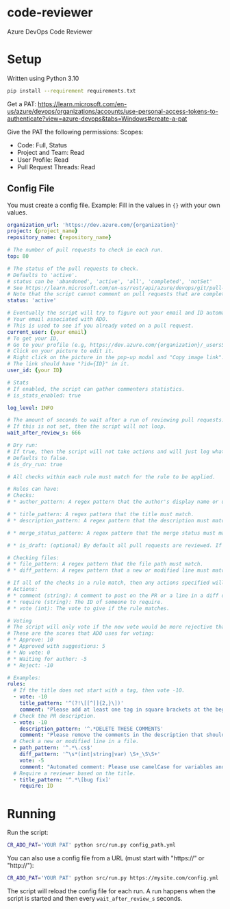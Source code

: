 # code-reviewer
Azure DevOps Code Reviewer

# Setup
Written using Python 3.10

```bash
pip install --requirement requirements.txt
```

Get a PAT: https://learn.microsoft.com/en-us/azure/devops/organizations/accounts/use-personal-access-tokens-to-authenticate?view=azure-devops&tabs=Windows#create-a-pat

Give the PAT the following permissions:
Scopes:
* Code: Full, Status
* Project and Team: Read
* User Profile: Read
* Pull Request Threads: Read

## Config File
You must create a config file.
Example:
Fill in the values in `{}` with your own values.
```yaml
organization_url: 'https://dev.azure.com/{organization}'
project: {project_name}
repository_name: {repository_name}

# The number of pull requests to check in each run.
top: 80

# The status of the pull requests to check.
# Defaults to 'active'.
# status can be 'abandoned', 'active', 'all', 'completed', 'notSet'
# See https://learn.microsoft.com/en-us/rest/api/azure/devops/git/pull-requests/get-pull-requests?view=azure-devops-rest-7.1&tabs=HTTP#pullrequeststatus for more information.
# Note that the script cannot comment on pull requests that are completed because the diff cannot be computed.
status: 'active'

# Eventually the script will try to figure out your email and ID automatically.
# Your email associated with ADO.
# This is used to see if you already voted on a pull request.
current_user: {your email}
# To get your ID,
# Go to your profile (e.g, https://dev.azure.com/{organization}/_usersSettings/about).
# Click on your picture to edit it.
# Right click on the picture in the pop-up modal and "Copy image link".
# The link should have "?id={ID}" in it.
user_id: {your ID}

# Stats
# If enabled, the script can gather commenters statistics.
# is_stats_enabled: true

log_level: INFO

# The amount of seconds to wait after a run of reviewing pull requests.
# If this is not set, then the script will not loop.
wait_after_review_s: 666

# Dry run:
# If true, then the script will not take actions and will just log what it would do at the INFO level.
# Defaults to false.
# is_dry_run: true

# All checks within each rule must match for the rule to be applied.

# Rules can have:
# Checks:
# * author_pattern: A regex pattern that the author's display name or unique name (email) must match.

# * title_pattern: A regex pattern that the title must match.
# * description_pattern: A regex pattern that the description must match.

# * merge_status_pattern: A regex pattern that the merge status must match. Some typical values are: 'conflicts', 'failure', 'queued', 'succeeded'. See https://learn.microsoft.com/en-us/rest/api/azure/devops/git/pull-requests/get-pull-requests?view=azure-devops-rest-7.0&tabs=HTTP#pullrequestasyncstatus for more information.

# * is_draft: (optional) By default all pull requests are reviewed. If this is set to true, then only draft pull requests will match the rule. If this is set to false, then only published pull requests will match the rule.

# Checking files:
# * file_pattern: A regex pattern that the file path must match.
# * diff_pattern: A regex pattern that a new or modified line must match.

# If all of the checks in a rule match, then any actions specified will be applied.
# Actions:
# * comment (string): A comment to post on the PR or a line in a diff depending on how the rule matches.
# * require (string): The ID of someone to require.
# * vote (int): The vote to give if the rule matches.

# Voting
# The script will only vote if the new vote would be more rejective than your current vote.
# These are the scores that ADO uses for voting:
# * Approve: 10
# * Approved with suggestions: 5
# * No vote: 0
# * Waiting for author: -5
# * Reject: -10

# Examples:
rules:
  # If the title does not start with a tag, then vote -10.
  - vote: -10
    title_pattern: '^(?!\[[^]]{2,}\])'
    comment: "Please add at least one tag in square brackets at the beginning of the pull request title with nothing before the tag, not even whitespace."
  # Check the PR description.
  - vote: -10
    description_pattern: '^.*DELETE THESE COMMENTS'
    comment: "Please remove the comments in the description that should be removed, as they explain. Otherwise, they will appear in email notifications and in the commit once the pull request has been merged."
  # Check a new or modified line in a file.
  - path_pattern: '^.*\.cs$'
    diff_pattern: '^\s*(int|string|var) \S+_\S\S+'
    vote: -5
    comment: "Automated comment: Please use camelCase for variables and not snake_case. It's important to have consistent and easy to read code as many people contribute to and maintain this repository."
  # Require a reviewer based on the title.
  - title_pattern: '^.*\[bug fix]'
    require: ID    
```

# Running
Run the script:
```bash
CR_ADO_PAT='YOUR PAT' python src/run.py config_path.yml
```

You can also use a config file from a URL (must start with "https://" or "http://"):
```bash
CR_ADO_PAT='YOUR PAT' python src/run.py https://mysite.com/config.yml
```

The script will reload the config file for each run.
A run happens when the script is started and then every `wait_after_review_s` seconds.
